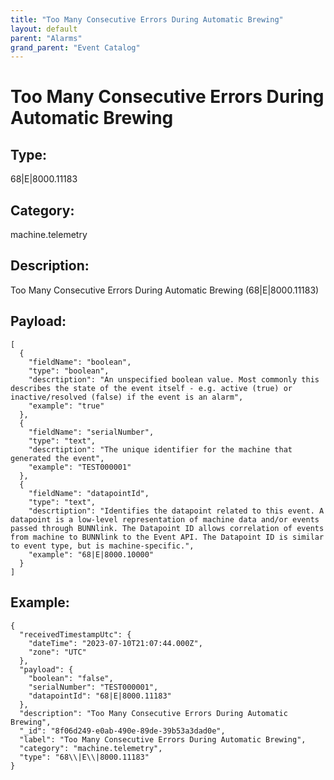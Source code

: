```yaml
---
title: "Too Many Consecutive Errors During Automatic Brewing"
layout: default
parent: "Alarms"
grand_parent: "Event Catalog"
---
```


# Too Many Consecutive Errors During Automatic Brewing

## Type:

68\|E\|8000.11183

## Category:

machine.telemetry

## Description: 

Too Many Consecutive Errors During Automatic Brewing (68\|E\|8000.11183)

## Payload:

```
[
  {
    "fieldName": "boolean",
    "type": "boolean",
    "descrtiption": "An unspecified boolean value. Most commonly this describes the state of the event itself - e.g. active (true) or inactive/resolved (false) if the event is an alarm",
    "example": "true"
  },
  {
    "fieldName": "serialNumber",
    "type": "text",
    "descrtiption": "The unique identifier for the machine that generated the event",
    "example": "TEST000001"
  },
  {
    "fieldName": "datapointId",
    "type": "text",
    "descrtiption": "Identifies the datapoint related to this event. A datapoint is a low-level representation of machine data and/or events passed through BUNNlink. The Datapoint ID allows correlation of events from machine to BUNNlink to the Event API. The Datapoint ID is similar to event type, but is machine-specific.",
    "example": "68|E|8000.10000"
  }
]
```

## Example:

```
{
  "receivedTimestampUtc": {
    "dateTime": "2023-07-10T21:07:44.000Z",
    "zone": "UTC"
  },
  "payload": {
    "boolean": "false",
    "serialNumber": "TEST000001",
    "datapointId": "68|E|8000.11183"
  },
  "description": "Too Many Consecutive Errors During Automatic Brewing",
  "_id": "8f06d249-e0ab-490e-89de-39b53a3dad0e",
  "label": "Too Many Consecutive Errors During Automatic Brewing",
  "category": "machine.telemetry",
  "type": "68\\|E\\|8000.11183"
}
```

